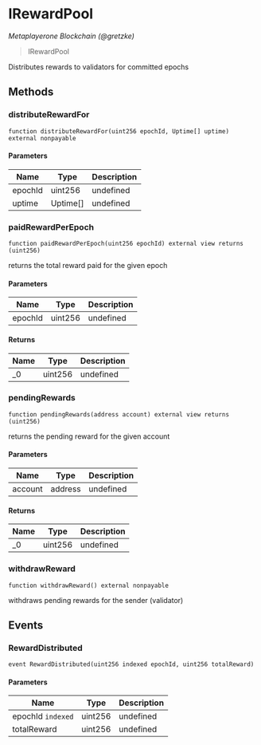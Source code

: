 # IRewardPool

*Metaplayerone Blockchain (@gretzke)*

> IRewardPool

Distributes rewards to validators for committed epochs



## Methods

### distributeRewardFor

```solidity
function distributeRewardFor(uint256 epochId, Uptime[] uptime) external nonpayable
```





#### Parameters

| Name | Type | Description |
|---|---|---|
| epochId | uint256 | undefined |
| uptime | Uptime[] | undefined |

### paidRewardPerEpoch

```solidity
function paidRewardPerEpoch(uint256 epochId) external view returns (uint256)
```

returns the total reward paid for the given epoch



#### Parameters

| Name | Type | Description |
|---|---|---|
| epochId | uint256 | undefined |

#### Returns

| Name | Type | Description |
|---|---|---|
| _0 | uint256 | undefined |

### pendingRewards

```solidity
function pendingRewards(address account) external view returns (uint256)
```

returns the pending reward for the given account



#### Parameters

| Name | Type | Description |
|---|---|---|
| account | address | undefined |

#### Returns

| Name | Type | Description |
|---|---|---|
| _0 | uint256 | undefined |

### withdrawReward

```solidity
function withdrawReward() external nonpayable
```

withdraws pending rewards for the sender (validator)






## Events

### RewardDistributed

```solidity
event RewardDistributed(uint256 indexed epochId, uint256 totalReward)
```





#### Parameters

| Name | Type | Description |
|---|---|---|
| epochId `indexed` | uint256 | undefined |
| totalReward  | uint256 | undefined |



